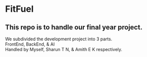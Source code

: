 # FitFuel
## This repo is to handle our final year project.

We subdivided the development project into 3 parts. <br>
FrontEnd, BackEnd, & AI <br>
Handled by Myself, Sharun T N, & Amith E K respectively.
